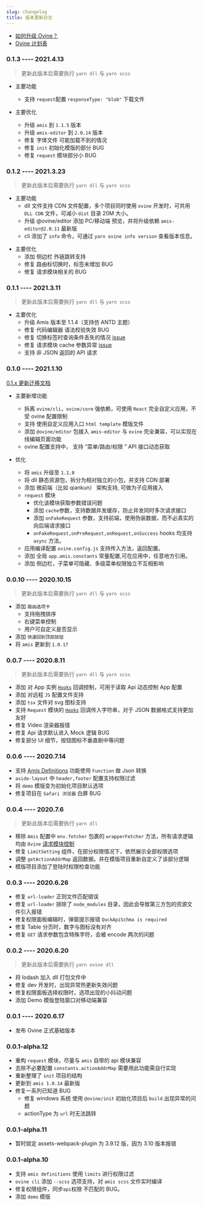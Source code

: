```yaml
---
slug: changelog
title: 版本更新日志
---
```


- [如何升级 Ovine？](/org/docs/advance/cli#ovine-版本升级)
- [Ovine 计划表](/org/blog/plan)

### 0.1.3 ---- 2021.4.13

> 更新此版本后需要执行 `yarn dll` 与 `yarn scss`

- 主要功能

  - 支持 `request`配置 `responseType: "blob"` 下载文件

- 主要优化
  - 升级 `amis` 到 `1.1.5` 版本
  - 升级 `amis-editor` 到 `2.0.14` 版本
  - 修复 字体文件 可能加载不到的情况
  - 修复 `init` 初始化模版的部分 BUG
  - 修复 `request` 模块部分小 BUG

### 0.1.2 ---- 2021.3.23

> 更新此版本后需要执行 `yarn dll` 与 `yarn scss`

- 主要功能
  - dll 文件支持 CDN 文件配置，多个项目同时使用 `ovine` 开发时，可共用 `DLL CDN` 文件，可减小 `dist` 目录 20M 大小。
  - 升级 @ovine/editor 添加 PC/移动端 预览，并将升级依赖 `amis-editor@2.0.11` 最新版
  - cli 添加了 `info` 命令，可通过 `yarn ovine info version` 查看版本信息。

* 主要优化
  - 添加 侧边栏 外链跳转支持
  - 修复 路由标切换时，标签未增加 BUG
  - 修复 请求模块相关的 BUG

### 0.1.1 ---- 2021.3.11

> 更新此版本后需要执行 `yarn dll` 与 `yarn scss`

- 主要优化
  - 升级 Amis 版本至 1.1.4（支持仿 ANTD 主题）
  - 修复 代码编辑器 语法校验失效 BUG
  - 修复 切换标签时查询条件丢失的情况 [issue](https://github.com/CareyToboo/ovine/issues/41)
  - 修复 请求模块 cache 参数异常 [issue](https://github.com/CareyToboo/ovine/issues/44)
  - 支持 非 JSON 返回的 API 请求

### 0.1.0 ---- 2021.1.10

[0.1.x 更新迁移文档](https://ovine.igroupes.com/org/blog/migration_v1)

- 主要新增功能

  - 拆离 `ovine/cli`，`ovine/core` 强依赖，可使用 `React` 完全自定义应用，不受 ovine 配置限制
  - 支持 使用自定义应用入口 `html template` 模版文件
  - 添加 `@ovine/editor` 包接入 `amis-editor` 与 `ovine` 完全兼容，可以实现在线编辑页面功能
  - ovine 配置支持中， 支持 “菜单/路由/权限 ” API 接口动态获取

- 优化

  - 将 `amis` 升级至 `1.1.0`
  - 将 dll 静态资源包，拆分为相对独立的小包，并支持 CDN 部署
  - 添加 微前端（比如 qiankun） 架构支持, 可做为子应用接入
  - `request` 模块
    - 优化该模块获取参数错误问题
    - 添加 `cache`参数，支持数据并发缓存，防止并发同时多次请求接口
    - 添加 `onFakeRequest` 参数，支持前端，使用伪装数据，而不必真实的向后端请求接口
    - `onFakeRequest,onPreRequest,onRequest,onSuccess` hooks 均支持 `async` 方法。
  - 应用编译配置 `ovine.config.js` 支持传入方法，返回配置。
  - 添加 全局 `app.amis.constants` 常量配置,可在应用中，任意地方引用。
  - 添加 侧边栏，子菜单可隐藏、多级菜单权限独立不互相影响

### 0.0.10 ---- 2020.10.15

> 更新此版本后需要执行 `yarn dll` 与 `yarn scss`

- 添加 `路由选项卡`
  - 支持拖拽排序
  - 右键菜单控制
  - 用户可自定义是否显示
- 添加 `快速回到顶部按钮`
- 将 `amis` 更新到 `1.0.17`

### 0.0.7 ---- 2020.8.11

> 更新此版本后需要执行 `yarn dll` 与 `yarn scss`

- 添加 对 App 实例 [`Hooks`](/org/docs/advance/configurations#应用配置) 回调控制，可用于读取 Api 动态控制 App 配置
- 添加 对远程 `JS` 配置文件支持
- 添加 `tsx` 文件对 svg 图标支持
- 支持 `Request` 模块的 [`Hooks`](http://localhost:7052/org/docs/modules/request#reqoption-%E9%80%89%E9%A1%B9) 回调传入字符串，对于 JSON 数据格式支持更加友好
- 修复 Video 渲染器报错
- 修复 Api 请求默认进入 Mock 逻辑 BUG
- 修复部分 UI 细节，按钮图标不垂直剧中等问题

### 0.0.6 ---- 2020.7.14

- 支持 [Amis Definitions](https://baidu.gitee.io/amis/zh-CN/docs/components/Definitions#definitions) 功能使用 `Function` 做 Json 转换
- `aside-layout` 中 `header,footer` 配置支持权限过滤
- 将 `demo` 模版变为初始化项目默认选项
- 修复项目在 `Safari 浏览器` 白屏 BUG

### 0.0.4 ---- 2020.7.6

> 更新此版本后需要执行 `yarn dll`

- 移除 `Amis` 配置中 `env.fetcher` 包裹的 `wrapperFetcher` 方法，所有请求逻辑均由 `Ovine` [请求模块控制](/org/docs/modules/request)
- 修复 `LimitSetting` 组件，在部分权限情况下，依然展示全部权限选项
- 调整 `getActionAddrMap` 返回数据。并在模版项目重新自定义了该部分逻辑
- 模版项目添加了登陆时权限检查功能

### 0.0.3 ---- 2020.6.26

- 修复 `url-loader` 正则文件匹配错误
- 修复 `url-loader` 排除了 `node_modules` 目录，因此会导致第三方包的资源文件引入报错
- 修复权限面板编辑时，弹窗提示报错 `QuckApiSchma is required`
- 修复 Table 分页时，数字与图标没有对齐
- 修复 `GET` 请求参数包含特殊字符，会被 encode 两次的问题

### 0.0.2 ---- 2020.6.20

> 更新此版本后需要执行 `yarn ovine dll`

- 将 lodash 加入 dll 打包文件中
- 修复 dev 开发时，出现异常热更新失效问题
- 修复权限面板选择权限时，选项出现的小抖动问题
- 添加 Demo 模版登陆窗口对移动端兼容

### 0.0.1 ---- 2020.6.17

- 发布 Ovine 正式基础版本

### 0.0.1-alpha.12

- 重构 `request` 模块，尽量与 `amis` 自带的 api 模块兼容
- 去除不必要配置 `constants.actionAddrMap` 需要用此功能需自行实现
- 重新整理了 `init` 项目的结构
- 更新到 `amis 1.0.14` 最新版
- 修复一系列已知道 BUG
  - 修复 windows 系统 使用 `@ovine/init` 初始化项目后 `build` 出现异常的问题
  - actionType 为 `url` 时无法跳转

### 0.0.1-alpha.11

- 暂时锁定 assets-webpack-plugin 为 3.9.12 版，因为 3.10 版本报错

### 0.0.1-alpha.10

- 支持 `amis definitions` 使用 `limits` 进行权限过滤
- `ovine cli` 添加 `--scss` 选项支持，对 `amis scss` 文件实时编译
- 修复权限组件，同步`api`权限 不匹配的 BUG。
- 添加 `demo` 模版
